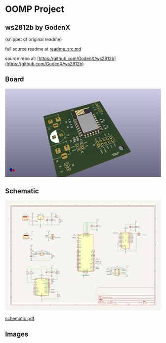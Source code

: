 # OOMP Project  
## ws2812b  by GodenX  
  
(snippet of original readme)  
  
  
  full source readme at [readme_src.md](readme_src.md)  
  
source repo at: [https://github.com/GodenX/ws2812b](https://github.com/GodenX/ws2812b)  
## Board  
  
[![working_3d.png](working_3d_600.png)](working_3d.png)  
## Schematic  
  
[![working_schematic.png](working_schematic_600.png)](working_schematic.png)  
  
[schematic pdf](working_schematic.pdf)  
## Images  
